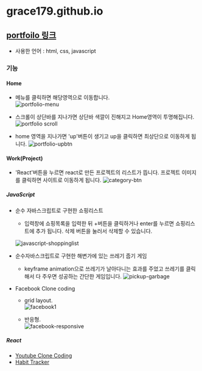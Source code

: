 # grace179.github.io

## [portfoilo 링크](https://grace179.github.io/)

* 사용한 언어 : html, css, javascript

### 기능
#### Home
* 메뉴를 클릭하면 해당영역으로 이동합니다.    
    ![portfolio-menu](https://user-images.githubusercontent.com/72989367/99224671-20440c00-282a-11eb-8198-a68855b9e103.gif)

* 스크롤이 상단바를 지나가면 상단바 색깔이 진해지고 Home영역이 투명해집니다.
   ![portfolio scroll](https://user-images.githubusercontent.com/72989367/99223721-66986b80-2828-11eb-993c-815e3058886e.gif)

* home 영역을 지나가면 'up'버튼이 생기고 up을 클릭하면 최상단으로 이동하게 됩니다.
   ![portfolio-upbtn](https://user-images.githubusercontent.com/72989367/99224284-62208280-2829-11eb-9115-eaa279708b18.gif)

#### Work(Project)
* 'React'버튼을 누르면 react로 만든 프로젝트의 리스트가 뜹니다. 프로젝트 이미지를 클릭하면 사이트로 이동하게 됩니다.
![category-btn](https://user-images.githubusercontent.com/72989367/99225270-1d95e680-282b-11eb-8b5d-bba037086055.gif)

##### JavaScript
* 순수 자바스크립트로 구현한 쇼핑리스트
  - 입력창에 쇼핑목록을 입력한 뒤 +버튼을 클릭하거나 enter를 누르면 쇼핑리스트에 추가 됩니다. 삭제 버튼을 눌러서 삭제할 수 있습니다.
 
   ![javascript-shoppinglist](https://user-images.githubusercontent.com/72989367/99225884-1fac7500-282c-11eb-996f-d8680ea2aaf3.gif)

* 순수자바스크립트로 구현한 해변가에 있는 쓰레기 줍기 게임
   - keyframe animation으로 쓰레기가 날아다니는 효과를 주었고 쓰레기를 클릭해서 다 주우면 성공하는 간단한 게임입니다.
   ![pickup-garbage](https://user-images.githubusercontent.com/72989367/99227162-35229e80-282e-11eb-8626-af92f587634f.gif)

* Facebook Clone coding
   - grid layout.    
   ![facebook1](https://user-images.githubusercontent.com/72989367/99228030-6a7bbc00-282f-11eb-84f4-042d97a728c9.gif)
    
   - 반응형.    
   ![facebook-responsive](https://user-images.githubusercontent.com/72989367/99228479-03aad280-2830-11eb-9af4-dcecd2c15fb6.gif)    
##### React
* [Youtube Clone Coding](https://github.com/grace179/youtube)
* [Habit Tracker](https://github.com/grace179/habit-tracker)
